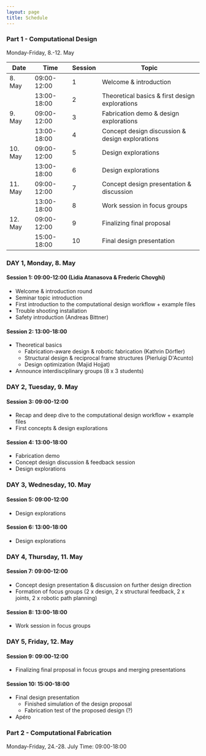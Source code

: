 ```yaml
---
layout: page
title: Schedule
---
```


### Part 1 - Computational Design 
Monday-Friday, 8.-12. May


| Date    | Time        | Session | Topic                                                 |
|---------|-------------|---------|-------------------------------------------------------|
|  8. May | 09:00-12:00 | 1       |  Welcome & introduction                               |
|         | 13:00-18:00 | 2       |  Theoretical basics & first design explorations       |
|  9. May | 09:00-12:00 | 3       |  Fabrication demo & design explorations               |
|         | 13:00-18:00 | 4       |  Concept design discussion & design explorations      |
| 10. May | 09:00-12:00 | 5       |  Design explorations                                  |
|         | 13:00-18:00 | 6       |  Design explorations                                  |
| 11. May | 09:00-12:00 | 7       |  Concept design presentation & discussion             |
|         | 13:00-18:00 | 8       |  Work session in focus groups                         |
| 12. May | 09:00-12:00 | 9       |  Finalizing final proposal                            |
|         | 15:00-18:00 | 10      |  Final design presentation                            |

### DAY 1, Monday, 8. May
#### Session 1: 09:00-12:00 (Lidia Atanasova & Frederic Chovghi)
* Welcome & introduction round 
* Seminar topic introduction 
* First introduction to the computational design workflow + example files
* Trouble shooting installation
* Safety introduction (Andreas Bittner)

#### Session 2: 13:00-18:00
* Theoretical basics
    * Fabrication-aware design & robotic fabrication (Kathrin Dörfler)
    * Structural design & reciprocal frame structures (Pierluigi D'Acunto)
    * Design optimization (Majid Hojjat)
* Announce interdisciplinary groups (8 x 3 students)

### DAY 2, Tuesday, 9. May
#### Session 3: 09:00-12:00
* Recap and deep dive to the computational design workflow + example files
* First concepts & design explorations

#### Session 4: 13:00-18:00
* Fabrication demo
* Concept design discussion & feedback session
* Design explorations

### DAY 3, Wednesday, 10. May
#### Session 5: 09:00-12:00
* Design explorations

#### Session 6: 13:00-18:00
* Design explorations

### DAY 4, Thursday, 11. May
#### Session 7: 09:00-12:00
* Concept design presentation & discussion on further design direction
* Formation of focus groups (2 x design, 2 x structural feedback, 2 x joints, 2 x robotic path planning)

#### Session 8: 13:00-18:00
* Work session in focus groups

### DAY 5, Friday, 12. May
#### Session 9: 09:00-12:00
* Finalizing final proposal in focus groups and merging presentations

#### Session 10: 15:00-18:00
* Final design presentation
    * Finished simulation of the design proposal
    * Fabrication test of the proposed design (?)
* Apéro

### Part 2 - Computational Fabrication
Monday-Friday, 24.-28. July
Time: 09:00-18:00
